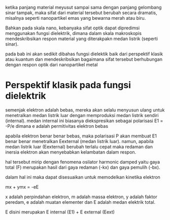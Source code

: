 ketika panjang material meyusut sampai sama dengan panjang gelombang sinar tampak, maka sifat dari material tersebut berubah secara dramatis, misalnya seperti nanopartikel emas yang bewarna merah atau biru.

Bahkan pada skala nano, kebanyaka sifat optik dapat dipredimsi menggunakan fungsi dielektrik, dimana dalam skala makroskopis mendeskribsikan respon material yang diterakpakn medan listrik (seperti sinar). 

pada bab ini akan sedikit dibahas fungsi dielektik baik dari perspektif klasik atau kuantum dan mendeskribsikan bagaimana sifat tersebut berhubungan dengan respon optik dari nanopartikel metal

# Perspektif klasik pada fungsi dielektrik
semenjak elektron adalah bebas, mereka akan selalu menyusun ulang untuk menetralkan medan listrik luar dengan memproduksi medan listrik sendiri (internal). medan internal ini biasanya diekspresikan sebagai polarisasi E1 = -P/e dimana e adalah permitivitas elektron bebas

apabila elektron benar benar bebas, maka polarisasi P akan membuat E1 benar benar menetralkan Eexternal (medan listrik luar). namun, apabila medan listrik luar (Eexternal) berubah terlalu cepat maka redaman dan inersia elektron akan menyebabkan kelambatan dalam respon. 

hal tersebut mirip dengan fenomena osilator harmonic damped yaitu gaya total (F) merupakan hasil dari gaya redaman (-kx) dan gaya pemulih (-bx). 

dalam hal ini maka dapat disesuaikan untuk memodelkan kinetika elektron 

mx + ymx = -eE

x adalah perpindahan elektron, m adalah massa elektron, y adalah faktor peredam, e adalah muatan elementer dan E adalah medan elektrik total. 

E disini merupakan E internal (E1) + E external (Eext)